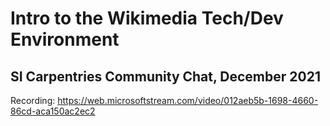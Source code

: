 # Intro to the Wikimedia Tech/Dev Environment

## SI Carpentries Community Chat, December 2021

Recording: https://web.microsoftstream.com/video/012aeb5b-1698-4660-86cd-aca150ac2ec2
